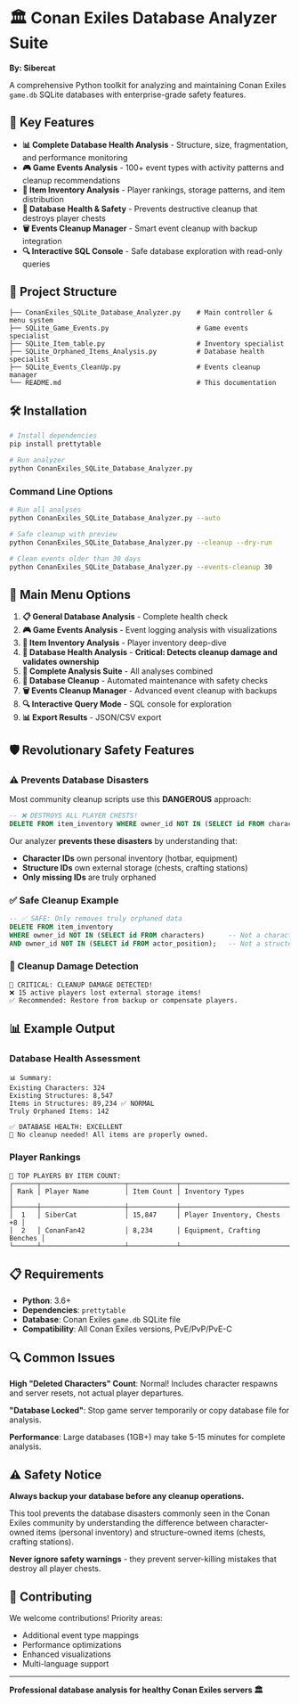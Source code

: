 # 🏛️ Conan Exiles Database Analyzer Suite

**By: Sibercat**

A comprehensive Python toolkit for analyzing and maintaining Conan Exiles `game.db` SQLite databases with enterprise-grade safety features.

## 🚀 Key Features

- **📊 Complete Database Health Analysis** - Structure, size, fragmentation, and performance monitoring
- **🎮 Game Events Analysis** - 100+ event types with activity patterns and cleanup recommendations  
- **🎒 Item Inventory Analysis** - Player rankings, storage patterns, and item distribution
- **🏥 Database Health & Safety** - Prevents destructive cleanup that destroys player chests
- **🗑️ Events Cleanup Manager** - Smart event cleanup with backup integration
- **🔍 Interactive SQL Console** - Safe database exploration with read-only queries

## 📁 Project Structure

```
├── ConanExiles_SQLite_Database_Analyzer.py    # Main controller & menu system
├── SQLite_Game_Events.py                      # Game events specialist
├── SQLite_Item_table.py                       # Inventory specialist  
├── SQLite_Orphaned_Items_Analysis.py          # Database health specialist
├── SQLite_Events_CleanUp.py                   # Events cleanup manager
└── README.md                                  # This documentation
```

## 🛠️ Installation

```bash
# Install dependencies
pip install prettytable

# Run analyzer
python ConanExiles_SQLite_Database_Analyzer.py
```

### Command Line Options
```bash
# Run all analyses
python ConanExiles_SQLite_Database_Analyzer.py --auto

# Safe cleanup with preview
python ConanExiles_SQLite_Database_Analyzer.py --cleanup --dry-run

# Clean events older than 30 days
python ConanExiles_SQLite_Database_Analyzer.py --events-cleanup 30
```

## 🎯 Main Menu Options

1. **📋 General Database Analysis** - Complete health check
2. **🎮 Game Events Analysis** - Event logging analysis with visualizations
3. **🎒 Item Inventory Analysis** - Player inventory deep-dive
4. **🏥 Database Health Analysis** - **Critical: Detects cleanup damage and validates ownership**
5. **🔄 Complete Analysis Suite** - All analyses combined
6. **🧹 Database Cleanup** - Automated maintenance with safety checks
7. **🗑️ Events Cleanup Manager** - Advanced event cleanup with backups
8. **🔍 Interactive Query Mode** - SQL console for exploration
9. **📊 Export Results** - JSON/CSV export

## 🛡️ Revolutionary Safety Features

### ⚠️ Prevents Database Disasters
Most community cleanup scripts use this **DANGEROUS** approach:
```sql
-- ❌ DESTROYS ALL PLAYER CHESTS!
DELETE FROM item_inventory WHERE owner_id NOT IN (SELECT id FROM characters);
```

Our analyzer **prevents these disasters** by understanding that:
- **Character IDs** own personal inventory (hotbar, equipment)
- **Structure IDs** own external storage (chests, crafting stations)
- **Only missing IDs** are truly orphaned

### ✅ Safe Cleanup Example
```sql
-- ✅ SAFE: Only removes truly orphaned data
DELETE FROM item_inventory 
WHERE owner_id NOT IN (SELECT id FROM characters)      -- Not a character
AND owner_id NOT IN (SELECT id FROM actor_position);   -- Not a structure
```

### 🚨 Cleanup Damage Detection
```
🚨 CRITICAL: CLEANUP DAMAGE DETECTED!
❌ 15 active players lost external storage items!
✅ Recommended: Restore from backup or compensate players.
```

## 📊 Example Output

### Database Health Assessment
```
📊 Summary:
Existing Characters: 324
Existing Structures: 8,547  
Items in Structures: 89,234 ✅ NORMAL
Truly Orphaned Items: 142

✅ DATABASE HEALTH: EXCELLENT
🎉 No cleanup needed! All items are properly owned.
```

### Player Rankings
```
👥 TOP PLAYERS BY ITEM COUNT:
┌──────┬─────────────────────┬────────────┬─────────────────────────────┐
│ Rank │ Player Name         │ Item Count │ Inventory Types             │
├──────┼─────────────────────┼────────────┼─────────────────────────────┤
│  1   │ SiberCat            │ 15,847     │ Player Inventory, Chests +8 │
│  2   │ ConanFan42          │ 8,234      │ Equipment, Crafting Benches │
└──────┴─────────────────────┴────────────┴─────────────────────────────┘
```

## 📋 Requirements

- **Python**: 3.6+
- **Dependencies**: `prettytable` 
- **Database**: Conan Exiles `game.db` SQLite file
- **Compatibility**: All Conan Exiles versions, PvE/PvP/PvE-C

## 🔍 Common Issues

**High "Deleted Characters" Count**: Normal! Includes character respawns and server resets, not actual player departures.

**"Database Locked"**: Stop game server temporarily or copy database file for analysis.

**Performance**: Large databases (1GB+) may take 5-15 minutes for complete analysis.

## ⚠️ Safety Notice

**Always backup your database before any cleanup operations.**

This tool prevents the database disasters commonly seen in the Conan Exiles community by understanding the difference between character-owned items (personal inventory) and structure-owned items (chests, crafting stations).

**Never ignore safety warnings** - they prevent server-killing mistakes that destroy all player chests.

## 🤝 Contributing

We welcome contributions! Priority areas:
- Additional event type mappings
- Performance optimizations  
- Enhanced visualizations
- Multi-language support

---

**Professional database analysis for healthy Conan Exiles servers 🏛️**

